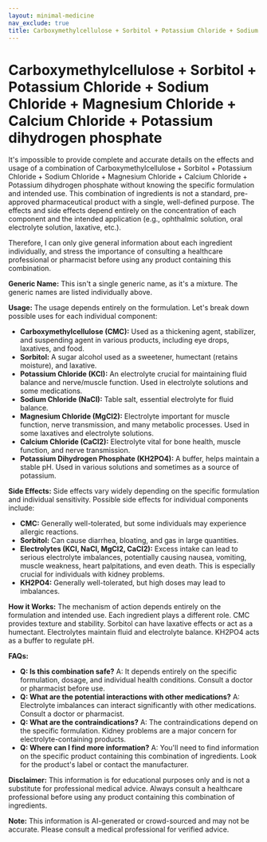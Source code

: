 ```yaml
---
layout: minimal-medicine
nav_exclude: true
title: Carboxymethylcellulose + Sorbitol + Potassium Chloride + Sodium Chloride + Magnesium Chloride + Calcium Chloride + Potassium dihydrogen phosphate
---
```


# Carboxymethylcellulose + Sorbitol + Potassium Chloride + Sodium Chloride + Magnesium Chloride + Calcium Chloride + Potassium dihydrogen phosphate

It's impossible to provide complete and accurate details on the effects and usage of a combination of Carboxymethylcellulose + Sorbitol + Potassium Chloride + Sodium Chloride + Magnesium Chloride + Calcium Chloride + Potassium dihydrogen phosphate without knowing the specific formulation and intended use.  This combination of ingredients is not a standard, pre-approved pharmaceutical product with a single, well-defined purpose.  The effects and side effects depend entirely on the concentration of each component and the intended application (e.g., ophthalmic solution, oral electrolyte solution, laxative, etc.).

Therefore, I can only give general information about each ingredient individually, and stress the importance of consulting a healthcare professional or pharmacist before using any product containing this combination.


**Generic Name:**  This isn't a single generic name, as it's a mixture.  The generic names are listed individually above.

**Usage:**  The usage depends entirely on the formulation.  Let's break down possible uses for each individual component:

* **Carboxymethylcellulose (CMC):** Used as a thickening agent, stabilizer, and suspending agent in various products, including eye drops, laxatives, and food.
* **Sorbitol:** A sugar alcohol used as a sweetener, humectant (retains moisture), and laxative.
* **Potassium Chloride (KCl):** An electrolyte crucial for maintaining fluid balance and nerve/muscle function.  Used in electrolyte solutions and some medications.
* **Sodium Chloride (NaCl):** Table salt, essential electrolyte for fluid balance.
* **Magnesium Chloride (MgCl2):**  Electrolyte important for muscle function, nerve transmission, and many metabolic processes.  Used in some laxatives and electrolyte solutions.
* **Calcium Chloride (CaCl2):** Electrolyte vital for bone health, muscle function, and nerve transmission.
* **Potassium Dihydrogen Phosphate (KH2PO4):**  A buffer, helps maintain a stable pH. Used in various solutions and sometimes as a source of potassium.


**Side Effects:** Side effects vary widely depending on the specific formulation and individual sensitivity.  Possible side effects for individual components include:

* **CMC:** Generally well-tolerated, but some individuals may experience allergic reactions.
* **Sorbitol:** Can cause diarrhea, bloating, and gas in large quantities.
* **Electrolytes (KCl, NaCl, MgCl2, CaCl2):**  Excess intake can lead to serious electrolyte imbalances, potentially causing nausea, vomiting, muscle weakness, heart palpitations, and even death.  This is especially crucial for individuals with kidney problems.
* **KH2PO4:** Generally well-tolerated, but high doses may lead to imbalances.


**How it Works:** The mechanism of action depends entirely on the formulation and intended use.  Each ingredient plays a different role.  CMC provides texture and stability. Sorbitol can have laxative effects or act as a humectant. Electrolytes maintain fluid and electrolyte balance. KH2PO4 acts as a buffer to regulate pH.


**FAQs:**

* **Q: Is this combination safe?** A:  It depends entirely on the specific formulation, dosage, and individual health conditions.  Consult a doctor or pharmacist before use.
* **Q: What are the potential interactions with other medications?** A:  Electrolyte imbalances can interact significantly with other medications.  Consult a doctor or pharmacist.
* **Q: What are the contraindications?** A:  The contraindications depend on the specific formulation.  Kidney problems are a major concern for electrolyte-containing products.
* **Q: Where can I find more information?** A:  You'll need to find information on the specific product containing this combination of ingredients. Look for the product's label or contact the manufacturer.

**Disclaimer:** This information is for educational purposes only and is not a substitute for professional medical advice.  Always consult a healthcare professional before using any product containing this combination of ingredients.


**Note:** This information is AI-generated or crowd-sourced and may not be accurate. Please consult a medical professional for verified advice.
